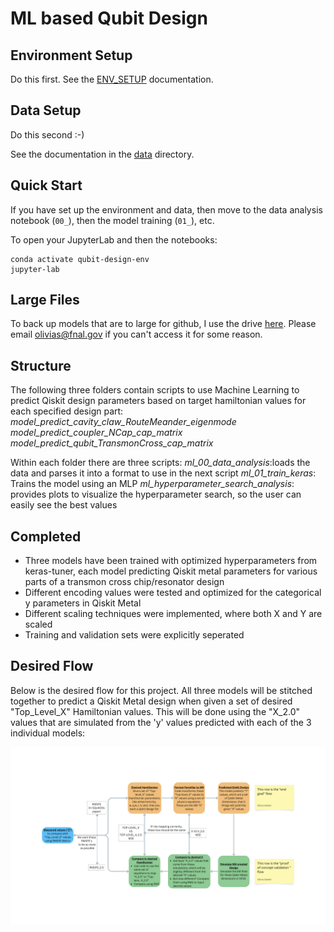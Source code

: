 # ML based Qubit Design

## Environment Setup

Do this first. See the [ENV_SETUP](ENV_SETUP.md) documentation.

## Data Setup

Do this second :-) 

See the documentation in the [data](data) directory.

## Quick Start

If you have set up the environment and data, then move to the data analysis notebook (`00_`), then the model training (`01_`), etc.

To open your JupyterLab and then the notebooks:

```
conda activate qubit-design-env
jupyter-lab
```

## Large Files
To back up models that are to large for github, I use the drive [here](https://drive.google.com/drive/folders/1WVHR4b4g1M4xdOUghbwNKrABafRz-YaQ?usp=sharing). Please email olivias@fnal.gov if you can't access it for some reason.

## Structure
The following three folders contain scripts to use Machine Learning to predict Qiskit design parameters based on target hamiltonian values for each specified design part:
*model_predict_cavity_claw_RouteMeander_eigenmode*
*model_predict_coupler_NCap_cap_matrix*
*model_predict_qubit_TransmonCross_cap_matrix*

Within each folder there are three scripts:
*ml_00_data_analysis*:loads the data and parses it into a format to use in the next script
*ml_01_train_keras*: Trains the model using an MLP
*ml_hyperparameter_search_analysis*: provides plots to visualize the hyperparameter search, so the user can easily see the best values

## Completed
- Three models have been trained with optimized hyperparameters from keras-tuner, each model predicting Qiskit metal parameters for various parts of a transmon cross chip/resonator design
- Different encoding values were tested and optimized for the categorical y parameters in Qiskit Metal
- Different scaling techniques were implemented, where both X and Y are scaled
- Training and validation sets were explicitly seperated
  
## Desired Flow

Below is the desired flow for this project. All three models will be stitched together to predict a Qiskit Metal design when given a set of desired "Top_Level_X" Hamiltonian values. This will be done using the "X_2.0" values that are simulated from the 'y' values predicted with each of the 3 individual models:

![Desired Flow](desired_flow.png)